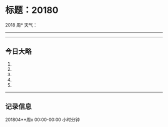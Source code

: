 # 标题：20180

2018  周*   天气：
***


***
## 今日大略

  1.

  2.

  3.

  4.

  5.

***

## 记录信息

201804**周x  00:00-00:00    小时分钟
